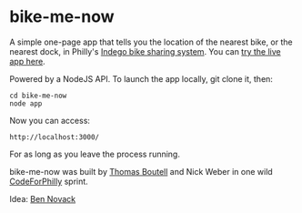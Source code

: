 # bike-me-now

A simple one-page app that tells you the location of the nearest bike, or the nearest dock, in Philly's <a href="http://rideindego.com">Indego bike sharing system</a>. You can <a href="http://bike-me-now.boutell.com">try the live app here</a>.

Powered by a NodeJS API. To launch the app locally, git clone it, then:

```
cd bike-me-now
node app
```

Now you can access:

```
http://localhost:3000/
```

For as long as you leave the process running.

bike-me-now was built by <a href="http://twitter.com/boutell">Thomas Boutell</a> and Nick Weber in one wild <a href="https://codeforphilly.org/">CodeForPhilly</a> sprint.

Idea: <a href="http://twitter.com/titlecharacter">Ben Novack</a>



